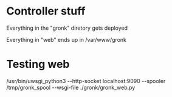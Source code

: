 # Controller stuff

Everything in the "gronk" diretory gets deployed

Everything in "web" ends up in /var/www/gronk


# Testing web

/usr/bin/uwsgi_python3 --http-socket localhost:9090 --spooler /tmp/gronk_spool --wsgi-file ./gronk/gronk_web.py
 
 
